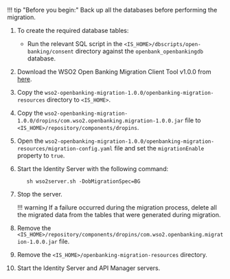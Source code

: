 !!! tip "Before you begin:"
    Back up all the databases before performing the migration.

1. To create the required database tables:
    - Run the relevant SQL script in the `<IS_HOME>/dbscripts/open-banking/consent` directory against
      the `openbank_openbankingdb` database.
2. Download the WSO2 Open Banking Migration Client Tool v1.0.0 from <a href="https://uk.ob.docs.wso2.com/en/latest/assets/attachments/wso2-openbanking-migration-1.0.0.zip" download> here</a>.
3. Copy the `wso2-openbanking-migration-1.0.0/openbanking-migration-resources` directory to `<IS_HOME>`.
4. Copy the `wso2-openbanking-migration-1.0.0/dropins/com.wso2.openbanking.migration-1.0.0.jar` file to `<IS_HOME>/repository/components/dropins`.
5. Open the `wso2-openbanking-migration-1.0.0/openbanking-migration-resources/migration-config.yaml` file and
   set the `migrationEnable` property to `true`.
6. Start the Identity Server with the following command:
   
    ```
       sh wso2server.sh -DobMigrationSpec=BG
    ```
   
7. Stop the server.

    !!! warning
        If a failure occurred during the migration process, delete all the migrated data from the tables that 
        were generated during migration.

8. Remove the `<IS_HOME>/repository/components/dropins/com.wso2.openbanking.migration-1.0.0.jar` file.
9. Remove the `<IS_HOME>/openbanking-migration-resources` directory.
10. Start the Identity Server and API Manager servers.

